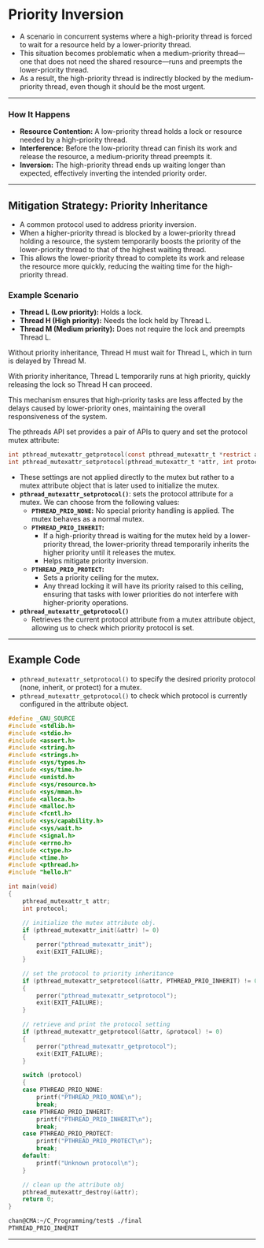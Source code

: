 # Priority Inversion

- A scenario in concurrent systems where a high-priority thread is forced to wait for a resource held by a lower-priority thread. 
- This situation becomes problematic when a medium-priority thread—one that does not need the shared resource—runs and preempts the lower-priority thread. 
- As a result, the high-priority thread is indirectly blocked by the medium-priority thread, even though it should be the most urgent.

---

### How It Happens

- **Resource Contention:**
   A low-priority thread holds a lock or resource needed by a high-priority thread.
- **Interference:**
   Before the low-priority thread can finish its work and release the resource, a medium-priority thread preempts it.
- **Inversion:**
   The high-priority thread ends up waiting longer than expected, effectively inverting the intended priority order.

---

## Mitigation Strategy: Priority Inheritance

- A common protocol used to address priority inversion. 
- When a higher-priority thread is blocked by a lower-priority thread holding a resource, the system temporarily boosts the priority of the lower-priority thread to that of the highest waiting thread. 
- This allows the lower-priority thread to complete its work and release the resource more quickly, reducing the waiting time for the high-priority thread.

### Example Scenario

- **Thread L (Low priority):** Holds a lock.
- **Thread H (High priority):** Needs the lock held by Thread L.
- **Thread M (Medium priority):** Does not require the lock and preempts Thread L.

Without priority inheritance, Thread H must wait for Thread L, which in turn is delayed by Thread M. 

With priority inheritance, Thread L temporarily runs at high priority, quickly releasing the lock so Thread H can proceed.

This mechanism ensures that high-priority tasks are less affected by the delays caused by lower-priority ones, maintaining the overall responsiveness of the system.

The pthreads API set provides a pair of APIs to query and set the protocol mutex attribute:

```c
int pthread_mutexattr_getprotocol(const pthread_mutexattr_t *restrict attr, int *restrict protocol);
int pthread_mutexattr_setprotocol(pthread_mutexattr_t *attr, int protocol);
```

- These settings are not applied directly to the mutex but rather to a mutex attribute object that is later used to initialize the mutex.
- **`pthread_mutexattr_setprotocol()`**: sets the protocol attribute for a mutex. We can choose from the following values:
  - **`PTHREAD_PRIO_NONE`:** No special priority handling is applied. The mutex behaves as a normal mutex.
  - **`PTHREAD_PRIO_INHERIT`:**
    - If a high-priority thread is waiting for the mutex held by a lower-priority thread, the lower-priority thread temporarily inherits the higher priority until it releases the mutex. 
    - Helps mitigate priority inversion.
  - **`PTHREAD_PRIO_PROTECT`:**
    - Sets a priority ceiling for the mutex. 
    - Any thread locking it will have its priority raised to this ceiling, ensuring that tasks with lower priorities do not interfere with higher-priority operations.
- **`pthread_mutexattr_getprotocol()`**
  - Retrieves the current protocol attribute from a mutex attribute object, allowing us to check which priority protocol is set.

---

## Example Code

- `pthread_mutexattr_setprotocol()` to specify the desired priority protocol (none, inherit, or protect) for a mutex.
- `pthread_mutexattr_getprotocol()` to check which protocol is currently configured in the attribute object.

```c
#define _GNU_SOURCE
#include <stdlib.h>
#include <stdio.h>
#include <assert.h>
#include <string.h>
#include <strings.h>
#include <sys/types.h>
#include <sys/time.h>
#include <unistd.h>
#include <sys/resource.h>
#include <sys/mman.h>
#include <alloca.h>
#include <malloc.h>
#include <fcntl.h>
#include <sys/capability.h>
#include <sys/wait.h>
#include <signal.h>
#include <errno.h>
#include <ctype.h>
#include <time.h>
#include <pthread.h>
#include "hello.h"

int main(void)
{
    pthread_mutexattr_t attr;
    int protocol;

    // initialize the mutex attribute obj.
    if (pthread_mutexattr_init(&attr) != 0)
    {
        perror("pthread_mutexattr_init");
        exit(EXIT_FAILURE);
    }

    // set the protocol to priority inheritance
    if (pthread_mutexattr_setprotocol(&attr, PTHREAD_PRIO_INHERIT) != 0)
    {
        perror("pthread_mutexattr_setprotocol");
        exit(EXIT_FAILURE);
    }

    // retrieve and print the protocol setting
    if (pthread_mutexattr_getprotocol(&attr, &protocol) != 0)
    {
        perror("pthread_mutexattr_getprotocol");
        exit(EXIT_FAILURE);
    }

    switch (protocol)
    {
    case PTHREAD_PRIO_NONE:
        printf("PTHREAD_PRIO_NONE\n");
        break;
    case PTHREAD_PRIO_INHERIT:
        printf("PTHREAD_PRIO_INHERIT\n");
        break;
    case PTHREAD_PRIO_PROTECT:
        printf("PTHREAD_PRIO_PROTECT\n");
        break;
    default:
        printf("Unknown protocol\n");
    }

    // clean up the attribute obj
    pthread_mutexattr_destroy(&attr);
    return 0;
}

```

```sh
chan@CMA:~/C_Programming/test$ ./final
PTHREAD_PRIO_INHERIT
```

---

